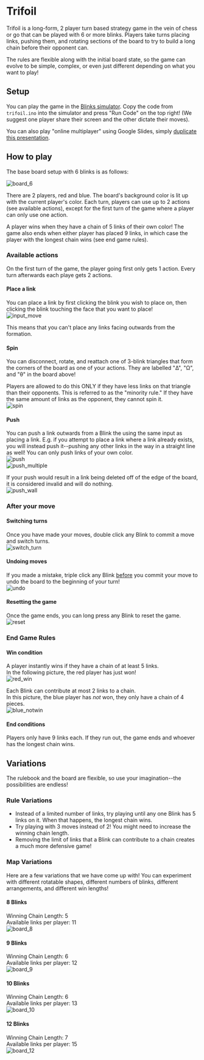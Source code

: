
# Trifoil

Trifoil is a long-form, 2 player turn based strategy game in the vein of chess or go that can be played with 6 or more blinks.
Players take turns placing links, pushing them, and rotating sections of the board to try to build a long chain before their opponent can.

The rules are flexible along with the initial board state, so the game can evolve to be simple, complex, or even just different depending on what you want to play!

## Setup

You can play the game in the [Blinks simulator](https://move38.github.io/Blinks-Simulator/).
Copy the code from `trifoil.ino` into the simulator and press "Run Code" on the top right! (We suggest one player share their screen and the other dictate their moves).

You can also play "online multiplayer" using Google Slides, simply [duplicate this presentation](https://docs.google.com/presentation/d/1zNeIM4jhh3tsyYy73fLiq9a-cftgsKfThUjC3I1FVD8/edit?usp=sharing).

## How to play

The base board setup with 6 blinks is as follows:

![board_6](https://github.com/aaronsantiago/trifoil/blob/master/images/board_6.png?raw=true)

There are 2 players, red and blue. The board's background color is lit up with the current player's color.
Each turn, players can use up to 2 actions (see available actions), except for the first turn of the game where a player can only use one action.

A player wins when they have a chain of 5 links of their own color!
The game also ends when either player has placed 9 links, in which case the player with the longest chain wins (see end game rules).

### Available actions

On the first turn of the game, the player going first only gets 1 action.
Every turn afterwards each playe gets 2 actions.

#### Place a link

You can place a link by first clicking the blink you wish to place on, then clicking the blink touching the face that you want to place!  
![input_move](https://github.com/aaronsantiago/trifoil/blob/master/images/input_move.gif?raw=true)

This means that you can't place any links facing outwards from the formation.

#### Spin 

You can disconnect, rotate, and reattach one of 3-blink triangles that form the corners of the board as one of your actions.
They are labelled "Δ", "Ω", and "θ" in the board above!

Players are allowed to do this ONLY if they have less links on that triangle than their opponents.
This is referred to as the "minority rule."
If they have the same amount of links as the opponent, they cannot spin it.  
![spin](https://github.com/aaronsantiago/trifoil/blob/master/images/spin.gif?raw=true)

#### Push

You can push a link outwards from a Blink the using the same input as placing a link.
E.g. if you attempt to place a link where a link already exists, you will instead push it--pushing any other links in the way in a straight line as well!
You can only push links of your own color.  
![push](https://github.com/aaronsantiago/trifoil/blob/master/images/push.gif?raw=true)  
![push_multiple](https://github.com/aaronsantiago/trifoil/blob/master/images/push_multiple.gif?raw=true)

If your push would result in a link being deleted off of the edge of the board, it is considered invalid and will do nothing.  
![push_wall](https://github.com/aaronsantiago/trifoil/blob/master/images/push_wall.gif?raw=true)


### After your move

#### Switching turns

Once you have made your moves, double click any Blink to commit a move and switch turns.  
![switch_turn](https://github.com/aaronsantiago/trifoil/blob/master/images/switch_turn.gif?raw=true)

#### Undoing moves

If you made a mistake, triple click any Blink <ins>before</ins> you commit your move to undo the board to the beginning of your turn!  
![undo](https://github.com/aaronsantiago/trifoil/blob/master/images/undo.gif?raw=true)

#### Resetting the game

Once the game ends, you can long press any Blink to reset the game.  
![reset](https://github.com/aaronsantiago/trifoil/blob/master/images/reset.gif?raw=true)


### End Game Rules
#### Win condition
A player instantly wins if they have a chain of at least 5 links.  
In the following picture, the red player has just won!  
![red_win](https://github.com/aaronsantiago/trifoil/blob/master/images/red_win.png?raw=true)

Each Blink can contribute at most 2 links to a chain.  
In this picture, the blue player has *not* won, they only have a chain of 4 pieces.  
![blue_notwin](https://github.com/aaronsantiago/trifoil/blob/master/images/blue_notwin.png?raw=true)

#### End conditions
Players only have 9 links each. If they run out, the game ends and whoever has the longest chain wins.

## Variations

The rulebook and the board are flexible, so use your imagination--the possibilities are endless!

### Rule Variations

 - Instead of a limited number of links, try playing until any one Blink has 5 links on it. When that happens, the longest chain wins.
 - Try playing with 3 moves instead of 2! You might need to increase the winning chain length.
 - Removing the limit of links that a Blink can contribute to a chain creates a much more defensive game!

### Map Variations

Here are a few variations that we have come up with!
You can experiment with different rotatable shapes, different numbers of blinks, different arrangements, and different win lengths!

#### 8 Blinks

Winning Chain Length: 5  
Available links per player: 11   
![board_8](https://github.com/aaronsantiago/trifoil/blob/master/images/board_6.png?raw=true)

#### 9 Blinks

Winning Chain Length: 6  
Available links per player: 12  
![board_9](https://github.com/aaronsantiago/trifoil/blob/master/images/board_6.png?raw=true)

#### 10 Blinks

Winning Chain Length: 6   
Available links per player: 13  
![board_10](https://github.com/aaronsantiago/trifoil/blob/master/images/board_6.png?raw=true)

#### 12 Blinks

Winning Chain Length: 7  
Available links per player: 15  
![board_12](https://github.com/aaronsantiago/trifoil/blob/master/images/board_6.png?raw=true)
